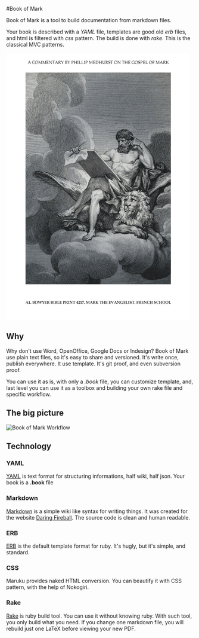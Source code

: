 #Book of Mark

Book of Mark is a tool to build documentation from markdown files.

Your book is described with a *YAML* file, templates are good old *erb* files,
and html is filtered with *css* pattern. The build is done with *rake*.
This is the classical MVC patterns.

![Mark the Evangelist](Mark_the_Evangelist.png "Engraving of Mark the Evangelist")

## Why

Why don't use Word, OpenOffice, Google Docs or Indesign?
Book of Mark use plain text files, so it's easy to share and versioned.
It's write once, publish everywhere. It use template.
It's git proof, and even subversion proof.

You can use it as is, with only a *.book* file, you can customize template, and,
last level you can use it as a toolbox and building your own rake file and specific workflow.

## The big picture

![Book of Mark Workflow](html.png)

## Technology

### YAML

[YAML](http://yaml.org/) is text format for structuring informations, half wiki, half json.
Your book is a **.book** file

### Markdown

[Markdown](http://daringfireball.net/projects/markdown/syntax) is a simple wiki like syntax for writing things.
It was created for the website [Daring Fireball](http://daringfireball.net/).
The source code is clean and human readable.

### ERB

[ERB](http://www.ruby-doc.org/stdlib/libdoc/erb/rdoc/) is the default template format for ruby.
It's hugly, but it's simple, and standard.

### CSS

Maruku provides naked HTML conversion. You can beautify it with CSS pattern, with the help of Nokogiri.

### Rake

[Rake](http://rake.rubyforge.org/) is ruby build tool. You can use it without knowing ruby.
With such tool, you only build what you need.
If you change one markdown file, you will rebuild just one LaTeX before viewing your new PDF.